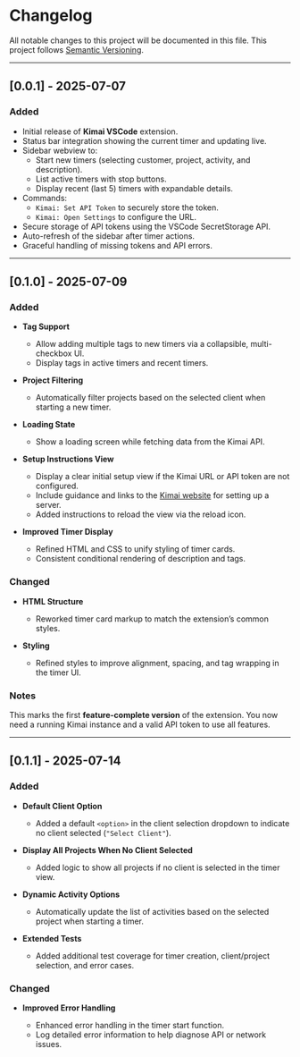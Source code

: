 # Changelog

All notable changes to this project will be documented in this file.
This project follows [Semantic Versioning](https://semver.org/).

---

## [0.0.1] - 2025-07-07

### Added

* Initial release of **Kimai VSCode** extension.
* Status bar integration showing the current timer and updating live.
* Sidebar webview to:
  * Start new timers (selecting customer, project, activity, and description).
  * List active timers with stop buttons.
  * Display recent (last 5) timers with expandable details.
* Commands:
  * `Kimai: Set API Token` to securely store the token.
  * `Kimai: Open Settings` to configure the URL.
* Secure storage of API tokens using the VSCode SecretStorage API.
* Auto-refresh of the sidebar after timer actions.
* Graceful handling of missing tokens and API errors.

---

## [0.1.0] - 2025-07-09

### Added

* **Tag Support**

  * Allow adding multiple tags to new timers via a collapsible, multi-checkbox UI.
  * Display tags in active timers and recent timers.

* **Project Filtering**

  * Automatically filter projects based on the selected client when starting a new timer.

* **Loading State**

  * Show a loading screen while fetching data from the Kimai API.

* **Setup Instructions View**

  * Display a clear initial setup view if the Kimai URL or API token are not configured.
  * Include guidance and links to the [Kimai website](https://www.kimai.org/) for setting up a server.
  * Added instructions to reload the view via the reload icon.

* **Improved Timer Display**

  * Refined HTML and CSS to unify styling of timer cards.
  * Consistent conditional rendering of description and tags.

### Changed

* **HTML Structure**

  * Reworked timer card markup to match the extension’s common styles.

* **Styling**

  * Refined styles to improve alignment, spacing, and tag wrapping in the timer UI.

### Notes

This marks the first **feature-complete version** of the extension.
You now need a running Kimai instance and a valid API token to use all features.

---

## [0.1.1] - 2025-07-14

### Added

* **Default Client Option**

  * Added a default `<option>` in the client selection dropdown to indicate no client selected (`"Select Client"`).

* **Display All Projects When No Client Selected**

  * Added logic to show all projects if no client is selected in the timer view.

* **Dynamic Activity Options**

  * Automatically update the list of activities based on the selected project when starting a timer.

* **Extended Tests**

  * Added additional test coverage for timer creation, client/project selection, and error cases.

### Changed

* **Improved Error Handling**

  * Enhanced error handling in the timer start function.
  * Log detailed error information to help diagnose API or network issues.
